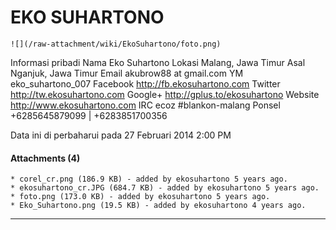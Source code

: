 # EKO SUHARTONO
`![](/raw-attachment/wiki/EkoSuhartono/foto.png)`

Informasi pribadi
Nama     Eko Suhartono
Lokasi   Malang, Jawa Timur
Asal     Nganjuk, Jawa Timur
Email    akubrow88 at gmail.com
YM       eko_suhartono_007
Facebook ​http://fb.ekosuhartono.com
Twitter  ​http://tw.ekosuhartono.com
Google+  ​http://gplus.to/ekosuhartono
Website  ​http://www.ekosuhartono.com
IRC      ecoz #blankon-malang
Ponsel   +6285645879099 | +6283851700356

Data ini di perbaharui pada 27 Februari 2014 2:00 PM

#### Attachments (4)
    * corel_cr.png​ (186.9 KB) - added by ekosuhartono 5 years ago.
    * ekosuhartono_cr.JPG​ (684.7 KB) - added by ekosuhartono 5 years ago.
    * foto.png​ (173.0 KB) - added by ekosuhartono 5 years ago.
    * Eko_Suhartono.png​ (19.5 KB) - added by ekosuhartono 4 years ago.

---
